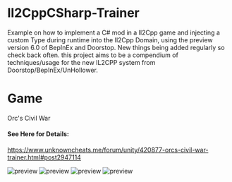 # Il2CppCSharp-Trainer
Example on how to implement a C# mod in a Il2Cpp game and injecting a custom Type during runtime into the Il2Cpp Domain, using the preview version 6.0 of BepInEx and Doorstop. New things being added regularly so check back often. this project aims to be a compendium of techniques/usage for the new IL2CPP system from Doorstop/BepInEx/UnHollower.

# Game
Orc's Civil War

#### See Here for Details:
https://www.unknowncheats.me/forum/unity/420877-orcs-civil-war-trainer.html#post2947114

![preview](https://i.imgur.com/2Rh9ZoG.png)
![preview](https://i.imgur.com/7pASxHm.png)
![preview](https://i.imgur.com/8fXqvyK.png)
![preview](https://i.imgur.com/URLUo9Y.png)
